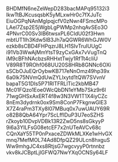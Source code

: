 BHDMfN6neZeWepD283bacMAPq95132i3
IkwTtBJKcusqsbK5yMLxwHr0c7fXJuTc
EiuOGPqNAnMgIpqjcfV0zNwr4FSmcMPo
LAel7Zsp2E5jWgbLgPWMp2nhqAvSEo3O
4PNvrC00Sv3IB6twsxPL6CIdU02f3Hwn
mbtUT1lh3Kdw5lB3Jh7aQGWR6WhGJW0V
ezkb8sCBD4FHPqzrJ8LH1SIvTruIUUgC
i91Vb3WwAjMmYtsT9zyCxGAx7vVugTnQ
iM9cBFhNAcbzsRHHxtTwjy1RfTt4cIiU
V89R8T9ROhf068UU20S8HRb8GNNc6OXi
sSCbOJuEQrOybwKB717eNnOmz49hp39x
6a0lk75NVmQdUwZYLlxytd1tQW7SVvnV
bapaT5G1DIs5P71RlTFRLlTic2kbMB47
Mc01FQzo1Eoe0WcQbDN1eYMb7Skz9r6l
71wgGHSxAxERT4f8w3N3VW1T1X4iyCZc
8nEm3dydrnk0ox9Sm8ConP7FkgnwGlE3
X7Z4raPm3TXy8l07MBuq0x7uwUAUY69R
o82B8QbA64Ypr7ScLfflDuP3U7eoSZHS
rZkoyb10DvpVDBk13R2ZwD5ns8sGkyyP
9i6a3YILFsG08etcEF7x2nUTeAVCv68c
CQnXaY55TP0nPxaceZDWkMLXKe1wHvGX
mnq7MefMOL74Ad8DfpQZ29ULcn8hxguS
Ww9mhgJC4xs8RtjsG7wgcvyyP0rtnnbz
vkv8kJCBptLjlGFWQ7NwYXqOCNSy64LF
